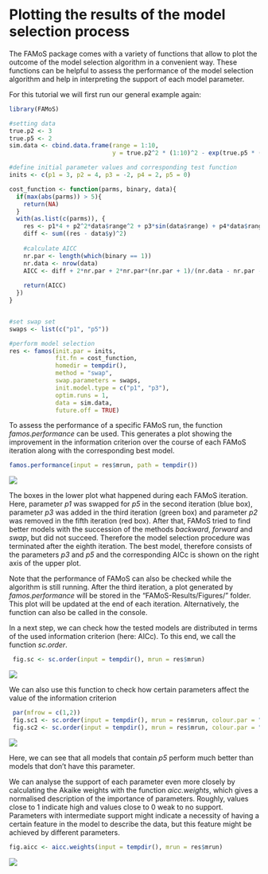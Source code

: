 
# Plotting the results of the model selection process

The FAMoS package comes with a variety of functions that allow to plot
the outcome of the model selection algorithm in a convenient way. These
functions can be helpful to assess the performance of the model
selection algorithm and help in interpreting the support of each model
parameter.

For this tutorial we will first run our general example again:

``` r
library(FAMoS)

#setting data
true.p2 <- 3
true.p5 <- 2
sim.data <- cbind.data.frame(range = 1:10, 
                             y = true.p2^2 * (1:10)^2 - exp(true.p5 * (1:10)))

#define initial parameter values and corresponding test function
inits <- c(p1 = 3, p2 = 4, p3 = -2, p4 = 2, p5 = 0)

cost_function <- function(parms, binary, data){
  if(max(abs(parms)) > 5){
    return(NA)
  }
  with(as.list(c(parms)), {
    res <- p1*4 + p2^2*data$range^2 + p3*sin(data$range) + p4*data$range - exp(p5*data$range)
    diff <- sum((res - data$y)^2)
    
    #calculate AICC
    nr.par <- length(which(binary == 1))
    nr.data <- nrow(data)
    AICC <- diff + 2*nr.par + 2*nr.par*(nr.par + 1)/(nr.data - nr.par -1)
    
    return(AICC)
  })
}


#set swap set
swaps <- list(c("p1", "p5"))

#perform model selection
res <- famos(init.par = inits,
             fit.fn = cost_function,
             homedir = tempdir(),
             method = "swap",
             swap.parameters = swaps,
             init.model.type = c("p1", "p3"),
             optim.runs = 1,
             data = sim.data,
             future.off = TRUE) 
```

To assess the performance of a specific FAMoS run, the function
*famos.performance* can be used. This generates a plot showing the
improvement in the information criterion over the course of each FAMoS
iteration along with the corresponding best
model.

``` r
famos.performance(input = res$mrun, path = tempdir())
```

<img src="FAMoS-EvaluationFunctions_files/figure-gfm/famosperformance-1.png" style="display: block; margin: auto;" />

The boxes in the lower plot what happened during each FAMoS iteration.
Here, parameter *p1* was swapped for *p5* in the second iteration (blue
box), parameter *p3* was added in the third iteration (green box) and
parameter *p2* was removed in the fifth iteration (red box). After that,
FAMoS tried to find better models with the succession of the methods
*backward*, *forward* and *swap*, but did not succeed. Therefore the
model selection procedure was terminated after the eighth iteration. The
best model, therefore consists of the parameters *p3* and *p5* and the
corresponding AICc is shown on the right axis of the upper plot.

Note that the performance of FAMoS can also be checked while the
algorithm is still running. After the third iteration, a plot generated
by *famos.performance* will be stored in the “FAMoS-Results/Figures/”
folder. This plot will be updated at the end of each iteration.
Alternatively, the function can also be called in the console.

In a next step, we can check how the tested models are distributed in
terms of the used information criterion (here: AICc). To this end, we
call the function
*sc.order*.

``` r
 fig.sc <- sc.order(input = tempdir(), mrun = res$mrun)
```

<img src="FAMoS-EvaluationFunctions_files/figure-gfm/sc.order-1.png" style="display: block; margin: auto;" />

We can also use this function to check how certain parameters affect the
value of the information criterion

``` r
 par(mfrow = c(1,2))
 fig.sc1 <- sc.order(input = tempdir(), mrun = res$mrun, colour.par = "p1")
 fig.sc2 <- sc.order(input = tempdir(), mrun = res$mrun, colour.par = "p5")
```

<img src="FAMoS-EvaluationFunctions_files/figure-gfm/sc.order2-1.png" style="display: block; margin: auto;" />

Here, we can see that all models that contain *p5* perform much better
than models that don’t have this parameter.

We can analyse the support of each parameter even more closely by
calculating the Akaike weights with the function *aicc.weights*, which
gives a normalised description of the importance of parameters. Roughly,
values close to 1 indicate high and values close to 0 weak to no
support. Parameters with intermediate support might indicate a necessity
of having a certain feature in the model to describe the data, but this
feature might be achieved by different
parameters.

``` r
fig.aicc <- aicc.weights(input = tempdir(), mrun = res$mrun)
```

<img src="FAMoS-EvaluationFunctions_files/figure-gfm/aicc.weights-1.png" style="display: block; margin: auto;" />
